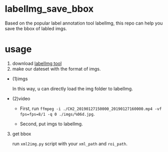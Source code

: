 # labelImg_save_bbox
  Based on the popular label annotation tool labelImg, this repo can help you save the bbox of labled imgs.

# usage
1.  download [labelImg tool](https://github.com/tzutalin/labelImg)
2.  make our dateset with the format of imgs.

  * (1)imgs

      In this way, u can directly load the img folder to labelImg.
    
  * (2)video

      * First, run `ffmpeg -i ./CH2_20190127150000_20190127160000.mp4 -vf fps=fps=8/1 -q 0 ./imgs/%06d.jpg`.
      
      * Second, put imgs to labelImg.
    
3.  get bbox

    run `xml2img.py` script with your `xml_path` and `roi_path`.

